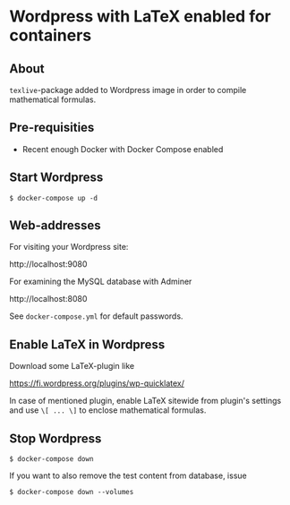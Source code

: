 # Wordpress with LaTeX enabled for containers

## About

`texlive`-package added to Wordpress image in order to compile mathematical
formulas.

## Pre-requisities

* Recent enough Docker with Docker Compose enabled

## Start Wordpress

```
$ docker-compose up -d
```

## Web-addresses

For visiting your Wordpress site:

http://localhost:9080

For examining the MySQL database with Adminer

http://localhost:8080

See `docker-compose.yml` for default passwords.

## Enable LaTeX in Wordpress

Download some LaTeX-plugin like

https://fi.wordpress.org/plugins/wp-quicklatex/

In case of mentioned plugin, enable LaTeX sitewide from plugin's settings and
use `\[ ... \]` to enclose mathematical formulas.

## Stop Wordpress

```
$ docker-compose down
```

If you want to also remove the test content from database, issue

```
$ docker-compose down --volumes
```
